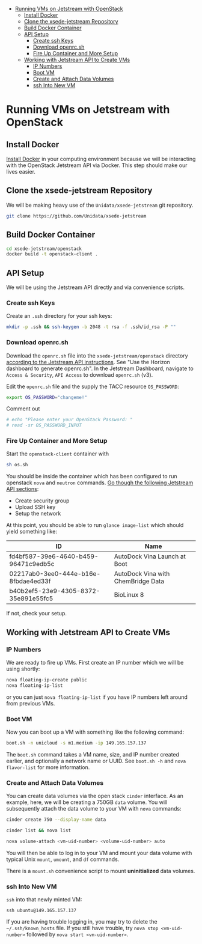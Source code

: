 - [Running VMs on Jetstream with OpenStack](#h:90A8A74D)
  - [Install Docker](#h:DE5B47F1)
  - [Clone the xsede-jetstream Repository](#h:968FA51C)
  - [Build Docker Container](#h:4A9632CC)
  - [API Setup](#h:CBD5EC54)
    - [Create ssh Keys](#h:EE48476C)
    - [Download openrc.sh](#h:8B3E8EEE)
    - [Fire Up Container and More Setup](#h:30B73273)
  - [Working with Jetstream API to Create VMs](#h:03303143)
    - [IP Numbers](#h:5E7A7E65)
    - [Boot VM](#h:EA17C2D9)
    - [Create and Attach Data Volumes](#h:9BEEAB97)
    - [ssh Into New VM](#h:D961F6F8)



<a id="h:90A8A74D"></a>

# Running VMs on Jetstream with OpenStack


<a id="h:DE5B47F1"></a>

## Install Docker

[Install Docker](https://github.com/Unidata/xsede-jetstream/blob/master/docker-readme.md) in your computing environment because we will be interacting with the OpenStack Jetstream API via Docker. This step should make our lives easier.


<a id="h:968FA51C"></a>

## Clone the xsede-jetstream Repository

We will be making heavy use of the `Unidata/xsede-jetstream` git repository.

```sh
git clone https://github.com/Unidata/xsede-jetstream
```


<a id="h:4A9632CC"></a>

## Build Docker Container

```sh
cd xsede-jetstream/openstack
docker build -t openstack-client .
```


<a id="h:CBD5EC54"></a>

## API Setup

We will be using the Jetstream API directly and via convenience scripts.


<a id="h:EE48476C"></a>

### Create ssh Keys

Create an `.ssh` directory for your ssh keys:

```sh
mkdir -p .ssh && ssh-keygen -b 2048 -t rsa -f .ssh/id_rsa -P ""
```


<a id="h:8B3E8EEE"></a>

### Download openrc.sh

Download the `openrc.sh` file into the `xsede-jetstream/openstack` directory [according to the Jetstream API instructions](https://iujetstream.atlassian.net/wiki/display/JWT/Setting+up+openrc.sh). See "Use the Horizon dashboard to generate openrc.sh". In the Jetstream Dashboard, navigate to `Access & Security`, `API Access` to download `openrc.sh` (v3).

Edit the `openrc.sh` file and the supply the TACC resource `OS_PASSWORD`:

```sh
export OS_PASSWORD="changeme!"
```

Comment out

```sh
# echo "Please enter your OpenStack Password: "
# read -sr OS_PASSWORD_INPUT
```


<a id="h:30B73273"></a>

### Fire Up Container and More Setup

Start the `openstack-client` container with

```sh
sh os.sh
```

You should be inside the container which has been configured to run openstack `nova` and `neutron` commands. [Go though the following Jetstream API sections](https://iujetstream.atlassian.net/wiki/display/JWT/OpenStack+command+line):

-   Create security group
-   Upload SSH key
-   Setup the network

At this point, you should be able to run `glance image-list` which should yield something like:

| ID                                   | Name                               |
|------------------------------------ |---------------------------------- |
| fd4bf587-39e6-4640-b459-96471c9edb5c | AutoDock Vina Launch at Boot       |
| 02217ab0-3ee0-444e-b16e-8fbdae4ed33f | AutoDock Vina with ChemBridge Data |
| b40b2ef5-23e9-4305-8372-35e891e55fc5 | BioLinux 8                         |

If not, check your setup.


<a id="h:03303143"></a>

## Working with Jetstream API to Create VMs


<a id="h:5E7A7E65"></a>

### IP Numbers

We are ready to fire up VMs. First create an IP number which we will be using shortly:

```sh
nova floating-ip-create public
nova floating-ip-list
```

or you can just `nova floating-ip-list` if you have IP numbers left around from previous VMs.


<a id="h:EA17C2D9"></a>

### Boot VM

Now you can boot up a VM with something like the following command:

```sh
boot.sh -n unicloud -s m1.medium -ip 149.165.157.137
```

The `boot.sh` command takes a VM name, size, and IP number created earlier, and optionally a network name or UUID. See `boot.sh -h` and `nova flavor-list` for more information.


<a id="h:9BEEAB97"></a>

### Create and Attach Data Volumes

You can create data volumes via the open stack `cinder` interface. As an example, here, we will be creating a 750GB `data` volume. You will subsequently attach the data volume to your VM with `nova` commands:

```sh
cinder create 750 --display-name data

cinder list && nova list

nova volume-attach <vm-uid-number> <volume-uid-number> auto
```

You will then be able to log in to your VM and mount your data volume with typical Unix `mount`, `umount`, and `df` commands.

There is a `mount.sh` convenience script to mount **uninitialized** data volumes.


<a id="h:D961F6F8"></a>

### ssh Into New VM

`ssh` into that newly minted VM:

```:eval
ssh ubuntu@149.165.157.137
```

If you are having trouble logging in, you may try to delete the `~/.ssh/known_hosts` file. If you still have trouble, try `nova stop <vm-uid-number>` followed by `nova start <vm-uid-number>`.
